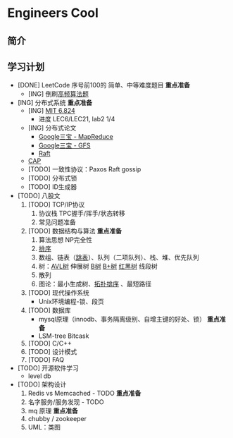 # Engineers Cool

## 简介

## 学习计划

+ [DONE] LeetCode 序号前100的 简单、中等难度题目 **重点准备**
    + [ING] 倒刷[高频算法题](https://zhuanlan.zhihu.com/p/386929820)
+ [ING] 分布式系统 **重点准备**
    + [ING] [MIT 6.824](https://pdos.csail.mit.edu/6.824/schedule.html)
        + 进度 LEC6/LEC21, lab2 1/4
    + [ING] 分布式论文
        + [Google三宝 - MapReduce](https://engineers.cool/#/pages/Distributed-System/Papers/MapReduce)
        + [Google三宝 - GFS](https://engineers.cool/#/pages/Distributed-System/Papers/GFS)
        + [Raft](https://engineers.cool/#/pages/Distributed-System/Papers/Raft)
    + [CAP](https://engineers.cool/#/pages/Distributed-System/CAP)
    + [TODO] 一致性协议：Paxos Raft gossip
    + [TODO] 分布式锁
    + [TODO] ID生成器
+ [TODO] 八股文
    1. [TODO] TCP/IP协议
        1. 协议栈 TPC握手/挥手/状态转移
        2. 常见问题准备
    2. [TODO] 数据结构与算法 **重点准备**
        1. 算法思想 NP完全性
        2. [排序](https://engineers.cool/#/pages/Stereotyped/Data-Structures-&-Algorithm/sort)
        3. 数组、链表（[跳表](https://engineers.cool/#/pages/Stereotyped/Data-Structures-&-Algorithm/skip_list)）、队列（二项队列）、栈、堆、优先队列 
        4. 树：[AVL树](https://engineers.cool/#/pages/Stereotyped/Data-Structures-&-Algorithm/avl.md) 伸展树 [B树](https://engineers.cool/#/pages/Stereotyped/Data-Structures-&-Algorithm/btree) [B+树](https://engineers.cool/#/pages/Stereotyped/Data-Structures-&-Algorithm/b+tree) [红黑树](https://engineers.cool/#/pages/Stereotyped/Data-Structures-&-Algorithm/rbtree) 线段树
        5. 散列
        6. 图论：最小生成树、[拓扑排序](https://engineers.cool/#/pages/Stereotyped/Data-Structures-&-Algorithm/graph/tp_sort) 、最短路径
    3. [TODO] 现代操作系统
        + Unix环境编程-锁、段页
    4. [TODO] 数据库
        + mysql原理（innodb、事务隔离级别、自增主键的好处、锁） **重点准备**
        + LSM-tree Bitcask
    5. [TODO] C/C\+\+
    6. [TODO] 设计模式
    7. [TODO] FAQ
+ [TODO] 开源软件学习
    + level db
+ [TODO] 架构设计
    1. Redis vs Memcached - TODO **重点准备**
    2. 名字服务/服务发现 - TODO
    3. mq 原理 **重点准备**
    4. chubby / zookeeper
    5. UML：类图
